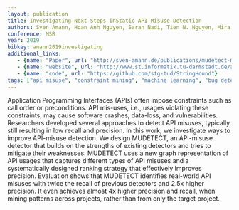 ```yaml
---
layout: publication
title: Investigating Next Steps inStatic API-Misuse Detection
authors: Sven Amann, Hoan Anh Nguyen, Sarah Nadi, Tien N. Nguyen, Mira Mezini
conference: MSR
year: 2019
bibkey: amann2019investigating
additional_links:
   - {name: "Paper", url: "http://sven-amann.de/publications/mudetect-msr19.pdf"}
   - {name: "website", url: "http://www.st.informatik.tu-darmstadt.de/artifacts/mudetect/"}
   - {name: "code", url: "https://github.com/stg-tud/StringHound"}
tags: ["api misuse", "constraint mining", "machine learning", "bug detection"]
---
```

Application Programming Interfaces (APIs) often impose constraints such as call order or preconditions. API mis-uses, i.e., usages violating these constraints, may cause software crashes, data-loss, and vulnerabilities. Researchers developed several approaches to detect API misuses, typically still resulting in low recall and precision. In this work, we investigate ways to improve API-misuse detection. We design MUDETECT, an API-misuse detector that builds on the strengths of existing detectors and tries to mitigate their weaknesses. MUDETECT uses a new graph representation of API usages that captures different types of API misuses and a systematically designed ranking strategy that effectively improves precision. Evaluation shows that MUDETECT identifies real-world API misuses with twice the recall of previous detectors and 2.5x higher precision. It even achieves almost 4x higher precision and recall, when mining patterns across projects, rather than from only the target project.